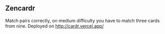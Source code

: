 ## Zencardr

Match pairs correctly, on medium difficulty you have to match three cards from nine. Deployed on http://cardr.vercel.app/

